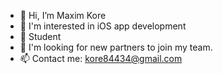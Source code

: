 - 👋 Hi, I’m Maxim Kore
- 👀 I'm interested in iOS app development
- 🌱 Student
- 💞️ I'm looking for new partners to join my team.
- 📫 Contact me: kore84434@gmail.com

<!---
Kore84/Kore84 is a ✨ special ✨ repository because its `README.md` (this file) appears on your GitHub profile.
You can click the Preview link to take a look at your changes.
--->
